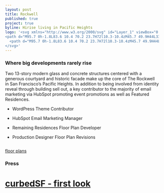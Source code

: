 ```yaml
---
layout: post
title: Rockwell
published: true
project: true
byline: Hirise living in Pacific Heights 
logo: '<svg xmlns="http://www.w3.org/2000/svg" id="Layer_1" viewBox="0 0 117 73.6">
<path d="M95.7 0h-1.8L83.6 10.4 70.2 23.7H72l10.3-10.4zM45.7 49.9H44L33.6 60.3 20.3 73.6H22l10.4-10.4zM4.3 33.9c1.1 0 2-.9 2-2s-.9-2-2-2h-2v3.9h2zm4.8 5.5H6.3l-2.1-3.1H2.4v3.1H0V27.6h4.3c2.4 0 4.3 1.9 4.3 4.3 0 1.6-.8 2.9-2 3.7l2.5 3.8zM15.9 33.5c0 1.9 1.6 3.5 3.5 3.5s3.5-1.6 3.5-3.5-1.6-3.5-3.5-3.5-3.5 1.6-3.5 3.5m3.5 5.9c-3.2 0-5.9-2.6-5.9-5.9 0-3.2 2.6-5.9 5.9-5.9 3.2 0 5.9 2.6 5.9 5.9 0 3.3-2.6 5.9-5.9 5.9M35.1 27.6c1.9 0 3.6.9 4.7 2.3l.2.3-1.9 1.4-.2-.3c-.6-.9-1.7-1.4-2.8-1.4-1.9 0-3.5 1.6-3.5 3.5s1.6 3.5 3.5 3.5c1.2 0 2.2-.5 2.8-1.4l.2-.3 1.9 1.4-.2.3c-1.1 1.4-2.8 2.3-4.7 2.3-3.2 0-5.9-2.6-5.9-5.9 0-3 2.7-5.7 5.9-5.7M45.4 27.6h2.3v4.5l4.1-4.5H55l-4.3 4.8 4.4 7h-2.8L49 34.2l-1.3 1.4v3.8h-2.3zM64 39.4h-.7l-4.5-11.8h2.5l2.3 6.2 2.4-6.2h.5l2.3 6.2 2.4-6.2h2.5l-4.5 11.8h-.7l-2.3-5.9zM78.6 27.6h8.6V30h-6.3v3.5h4.7v2.4h-4.7v1.2h6.3v2.3h-8.6zM93.9 27.6h2.4v9.5h6.3v2.3h-8.7zM108.4 27.6h2.3v9.5h6.3v2.3h-8.6zM25.9 44.1c0-.3-.2-.5-.5-.5H25v1.1h.4c.3-.1.5-.3.5-.6m.3 0c0 .4-.3.7-.9.7H25v.5c0 .4 0 .5.4.5v.1h-1.1v-.1c.3 0 .4-.1.4-.5V44c0-.4-.1-.5-.4-.5v-.1h1.1c.5 0 .8.3.8.7M29.8 43.9l-.4 1h.9l-.5-1zm-.7 1.6c-.1.2 0 .3.3.3v.1h-1v-.1c.3 0 .4-.1.5-.4l.9-2.1h.1l.9 2.1c.1.3.1.4.5.4v.1h-1.1v-.1c.3 0 .4-.1.3-.3l-.2-.5h-1l-.2.5zM36 45.8c0-.1-.1-.2-.1-.2-.2.2-.5.4-.8.4-.7 0-1.3-.6-1.3-1.3 0-.7.6-1.3 1.3-1.3.3 0 .6.1.8.4.1 0 .1-.1.1-.2h.1v.9H36c-.1-.5-.4-.9-.9-.9-.7 0-.9.6-.9 1.2s.2 1.1.9 1.1c.5 0 .8-.3.9-.9h.1l-.1.8zM39 45.9c.3-.1.4-.2.4-.6V44c0-.4 0-.5-.4-.5v-.1h1.1v.1c-.3 0-.4.1-.4.5v1.3c0 .4 0 .5.4.5v.1H39zM43.7 44.5h.2c.4 0 .5 0 .5-.4h.1v.9h-.1c0-.3-.1-.4-.5-.4h-.2v.7c0 .4 0 .5.4.5v.1H43v-.1c.3 0 .4-.1.4-.5V44c0-.4-.1-.5-.4-.5v-.1h2v.5h-.1v-.1c-.1-.2-.1-.3-.5-.3h-.7v1zM47.6 45.9c.3-.1.4-.2.4-.6V44c0-.4 0-.5-.4-.5v-.1h1.1v.1c-.3 0-.4.1-.4.5v1.3c0 .4 0 .5.4.5v.1h-1.1zM53.9 45.8c0-.1-.1-.2-.1-.2-.2.2-.5.4-.8.4-.7 0-1.3-.6-1.3-1.3 0-.7.6-1.3 1.3-1.3.3 0 .6.1.8.4.1 0 .1-.1.1-.2h.1v.9h-.1c-.1-.5-.4-.9-.9-.9-.7 0-.9.6-.9 1.2s.2 1.1.9 1.1c.5 0 .8-.3.9-.9h.1l-.1.8zM61.1 45.3c0 .4 0 .5.4.5v.1h-1.1v-.1c.3 0 .4-.1.4-.5V44c0-.4-.1-.5-.4-.5v-.1h1.1v.1c-.3 0-.4.1-.4.5v.5h1.4V44c0-.4-.1-.5-.4-.5v-.1h1.1v.1c-.3 0-.4.1-.4.5v1.3c0 .4 0 .5.4.5v.1h-1.1v-.1c.3 0 .4-.1.4-.5v-.7h-1.4v.7zM66 45.8c.3 0 .4-.1.4-.5V44c0-.4 0-.5-.4-.5v-.1h1.9v.5h-.1v-.1c-.1-.2-.1-.3-.5-.3h-.6v.9h.2c.4 0 .5-.1.5-.4h.1v1h-.1c0-.3-.1-.4-.5-.4h-.2v.6c0 .4 0 .5.4.5h.4c.4 0 .4-.1.5-.3v-.1h.1v.6l-2.1-.1zM70.9 45.9c.3-.1.4-.2.4-.6V44c0-.4 0-.5-.4-.5v-.1H72v.1c-.3 0-.4.1-.4.5v1.3c0 .4.1.5.4.5v.1h-1.1zM76.6 44.9l1.1-.1v.1c-.3 0-.4.1-.4.5v.3c-.5 0-.6.2-1.1.2-.7 0-1.3-.6-1.3-1.3s.6-1.3 1.3-1.3c.3 0 .6.1.8.4.1 0 .1-.1.1-.2h.1v.9h-.1c-.1-.5-.4-.9-.9-.9-.7 0-.9.6-.9 1.2s.2 1.1 1 1.1c.4 0 .7-.2.7-.6 0-.2-.1-.3-.4-.3M81 45.3c0 .4 0 .5.4.5v.1h-1.1v-.1c.3 0 .4-.1.4-.5V44c0-.4-.1-.5-.4-.5v-.1h1.1v.1c-.3 0-.4.1-.4.5v.5h1.4V44c0-.4-.1-.5-.4-.5v-.1h1.1v.1c-.3 0-.4.1-.4.5v1.3c0 .4.1.5.4.5v.1H82v-.1c.3 0 .4-.1.4-.5v-.7H81v.7zM88.4 43.9l-.1-.1c-.1-.2-.1-.3-.5-.3h-.5v1.8c0 .4.1.5.4.5v.1h-1.1v-.1c.3 0 .4-.1.4-.5v-1.8h-.5c-.4 0-.4.1-.5.3v.1h-.1v-.6h2.5v.6zM91.2 45.9l-.1-.9h.1s0 .7.8.7c.3 0 .5-.2.5-.5 0-.2-.2-.4-.5-.5l-.4-.2c-.2-.1-.5-.4-.5-.7 0-.3.3-.6.7-.6.2 0 .4.1.5.2.1 0 .1-.1.1-.2h.1v.9h-.1c0-.3-.2-.7-.6-.7-.2 0-.4.2-.4.4s.1.3.5.5l.4.2c.3.2.4.4.4.6 0 .5-.4.7-.8.7-.3 0-.5-.2-.6-.2 0 .2-.1.2-.1.3" class="st0"/>
  <path d="M95.7 0h-1.8L83.6 10.4 70.2 23.7H72l10.3-10.4zM45.7 49.9H44L33.6 60.3 20.3 73.6H22l10.4-10.4zM4.3 33.9c1.1 0 2-.9 2-2s-.9-2-2-2h-2v3.9h2zm4.8 5.5H6.3l-2.1-3.1H2.4v3.1H0V27.6h4.3c2.4 0 4.3 1.9 4.3 4.3 0 1.6-.8 2.9-2 3.7l2.5 3.8zM15.9 33.5c0 1.9 1.6 3.5 3.5 3.5s3.5-1.6 3.5-3.5-1.6-3.5-3.5-3.5-3.5 1.6-3.5 3.5m3.5 5.9c-3.2 0-5.9-2.6-5.9-5.9 0-3.2 2.6-5.9 5.9-5.9 3.2 0 5.9 2.6 5.9 5.9 0 3.3-2.6 5.9-5.9 5.9M35.1 27.6c1.9 0 3.6.9 4.7 2.3l.2.3-1.9 1.4-.2-.3c-.6-.9-1.7-1.4-2.8-1.4-1.9 0-3.5 1.6-3.5 3.5s1.6 3.5 3.5 3.5c1.2 0 2.2-.5 2.8-1.4l.2-.3 1.9 1.4-.2.3c-1.1 1.4-2.8 2.3-4.7 2.3-3.2 0-5.9-2.6-5.9-5.9 0-3 2.7-5.7 5.9-5.7M45.4 27.6h2.3v4.5l4.1-4.5H55l-4.3 4.8 4.4 7h-2.8L49 34.2l-1.3 1.4v3.8h-2.3zM64 39.4h-.7l-4.5-11.8h2.5l2.3 6.2 2.4-6.2h.5l2.3 6.2 2.4-6.2h2.5l-4.5 11.8h-.7l-2.3-5.9zM78.6 27.6h8.6V30h-6.3v3.5h4.7v2.4h-4.7v1.2h6.3v2.3h-8.6zM93.9 27.6h2.4v9.5h6.3v2.3h-8.7zM108.4 27.6h2.3v9.5h6.3v2.3h-8.6zM25.9 44.1c0-.3-.2-.5-.5-.5H25v1.1h.4c.3-.1.5-.3.5-.6m.3 0c0 .4-.3.7-.9.7H25v.5c0 .4 0 .5.4.5v.1h-1.1v-.1c.3 0 .4-.1.4-.5V44c0-.4-.1-.5-.4-.5v-.1h1.1c.5 0 .8.3.8.7M29.8 43.9l-.4 1h.9l-.5-1zm-.7 1.6c-.1.2 0 .3.3.3v.1h-1v-.1c.3 0 .4-.1.5-.4l.9-2.1h.1l.9 2.1c.1.3.1.4.5.4v.1h-1.1v-.1c.3 0 .4-.1.3-.3l-.2-.5h-1l-.2.5zM36 45.8c0-.1-.1-.2-.1-.2-.2.2-.5.4-.8.4-.7 0-1.3-.6-1.3-1.3 0-.7.6-1.3 1.3-1.3.3 0 .6.1.8.4.1 0 .1-.1.1-.2h.1v.9H36c-.1-.5-.4-.9-.9-.9-.7 0-.9.6-.9 1.2s.2 1.1.9 1.1c.5 0 .8-.3.9-.9h.1l-.1.8zM39 45.9c.3-.1.4-.2.4-.6V44c0-.4 0-.5-.4-.5v-.1h1.1v.1c-.3 0-.4.1-.4.5v1.3c0 .4 0 .5.4.5v.1H39zM43.7 44.5h.2c.4 0 .5 0 .5-.4h.1v.9h-.1c0-.3-.1-.4-.5-.4h-.2v.7c0 .4 0 .5.4.5v.1H43v-.1c.3 0 .4-.1.4-.5V44c0-.4-.1-.5-.4-.5v-.1h2v.5h-.1v-.1c-.1-.2-.1-.3-.5-.3h-.7v1zM47.6 45.9c.3-.1.4-.2.4-.6V44c0-.4 0-.5-.4-.5v-.1h1.1v.1c-.3 0-.4.1-.4.5v1.3c0 .4 0 .5.4.5v.1h-1.1zM53.9 45.8c0-.1-.1-.2-.1-.2-.2.2-.5.4-.8.4-.7 0-1.3-.6-1.3-1.3 0-.7.6-1.3 1.3-1.3.3 0 .6.1.8.4.1 0 .1-.1.1-.2h.1v.9h-.1c-.1-.5-.4-.9-.9-.9-.7 0-.9.6-.9 1.2s.2 1.1.9 1.1c.5 0 .8-.3.9-.9h.1l-.1.8zM61.1 45.3c0 .4 0 .5.4.5v.1h-1.1v-.1c.3 0 .4-.1.4-.5V44c0-.4-.1-.5-.4-.5v-.1h1.1v.1c-.3 0-.4.1-.4.5v.5h1.4V44c0-.4-.1-.5-.4-.5v-.1h1.1v.1c-.3 0-.4.1-.4.5v1.3c0 .4 0 .5.4.5v.1h-1.1v-.1c.3 0 .4-.1.4-.5v-.7h-1.4v.7zM66 45.8c.3 0 .4-.1.4-.5V44c0-.4 0-.5-.4-.5v-.1h1.9v.5h-.1v-.1c-.1-.2-.1-.3-.5-.3h-.6v.9h.2c.4 0 .5-.1.5-.4h.1v1h-.1c0-.3-.1-.4-.5-.4h-.2v.6c0 .4 0 .5.4.5h.4c.4 0 .4-.1.5-.3v-.1h.1v.6l-2.1-.1zM70.9 45.9c.3-.1.4-.2.4-.6V44c0-.4 0-.5-.4-.5v-.1H72v.1c-.3 0-.4.1-.4.5v1.3c0 .4.1.5.4.5v.1h-1.1zM76.6 44.9l1.1-.1v.1c-.3 0-.4.1-.4.5v.3c-.5 0-.6.2-1.1.2-.7 0-1.3-.6-1.3-1.3s.6-1.3 1.3-1.3c.3 0 .6.1.8.4.1 0 .1-.1.1-.2h.1v.9h-.1c-.1-.5-.4-.9-.9-.9-.7 0-.9.6-.9 1.2s.2 1.1 1 1.1c.4 0 .7-.2.7-.6 0-.2-.1-.3-.4-.3M81 45.3c0 .4 0 .5.4.5v.1h-1.1v-.1c.3 0 .4-.1.4-.5V44c0-.4-.1-.5-.4-.5v-.1h1.1v.1c-.3 0-.4.1-.4.5v.5h1.4V44c0-.4-.1-.5-.4-.5v-.1h1.1v.1c-.3 0-.4.1-.4.5v1.3c0 .4.1.5.4.5v.1H82v-.1c.3 0 .4-.1.4-.5v-.7H81v.7zM88.4 43.9l-.1-.1c-.1-.2-.1-.3-.5-.3h-.5v1.8c0 .4.1.5.4.5v.1h-1.1v-.1c.3 0 .4-.1.4-.5v-1.8h-.5c-.4 0-.4.1-.5.3v.1h-.1v-.6h2.5v.6zM91.2 45.9l-.1-.9h.1s0 .7.8.7c.3 0 .5-.2.5-.5 0-.2-.2-.4-.5-.5l-.4-.2c-.2-.1-.5-.4-.5-.7 0-.3.3-.6.7-.6.2 0 .4.1.5.2.1 0 .1-.1.1-.2h.1v.9h-.1c0-.3-.2-.7-.6-.7-.2 0-.4.2-.4.4s.1.3.5.5l.4.2c.3.2.4.4.4.6 0 .5-.4.7-.8.7-.3 0-.5-.2-.6-.2 0 .2-.1.2-.1.3" class="st0"/>
</svg>'
---
```


### Where big developments rarely rise

Two 13-story modern glass and concrete structures centered with a generous courtyard and historic facade make up the core of The Rockwell in San Francisco’s Pacific Heights. In addition to being involved from identity reveal through building sell out, a key contributor to the majority of email marketing via HubSpot promoting event promotions as well as Featured Residences.

* WordPress Theme Contributor

* HubSpot Email Marketing Manager

* Remaining Residences Floor Plan Developer

* Production Designer Floor Plan Revisions

<div class="entry__screensnap entry__screensnap--half">
<img src="{{ site.url }}/images/ROC-desktop-floorplans.min.png" alt="" title=""><img src="{{ site.url }}/images/ROC-desktop-remaining-residences.min.png" alt="" title="">	
</div>

<a class="grad--roc" href="http://therockwellsf.com/floor-plans/" target="_blank">floor plans</a>

### Press

# <a href="https://sf.curbed.com/2015/3/20/9978628/first-look-inside-rockwell-as-it-gets-ready-to-start-sales" target="_blank">curbedSF - first look</a>

